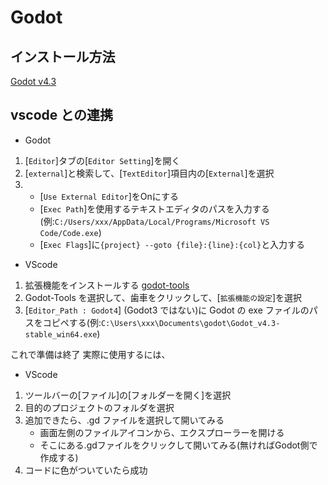 # Godot

## インストール方法

[Godot v4.3](https://godotengine.org/)

## vscode との連携

- Godot

1. [`Editor`]タブの[`Editor Setting`]を開く
2. [`external`]と検索して、[`TextEditor`]項目内の[`External`]を選択
3.  - [`Use External Editor`]をOnにする
	- [`Exec Path`]を使用するテキストエディタのパスを入力する(例:`C:/Users/xxx/AppData/Local/Programs/Microsoft VS Code/Code.exe`)
	- [`Exec Flags`]に`{project} --goto {file}:{line}:{col}`と入力する

- VScode

1. 拡張機能をインストールする
   [godot-tools](https://marketplace.visualstudio.com/items?itemName=geequlim.godot-tools)
2. Godot-Tools を選択して、歯車をクリックして、[`拡張機能の設定`]を選択
3. [`Editor_Path : Godot4`] (Godot3 ではない)に Godot の exe ファイルのパスをコピペする(例:`C:\Users\xxx\Documents\godot\Godot_v4.3-stable_win64.exe`)

これで準備は終了
実際に使用するには、

- VScode

1. ツールバーの[ファイル]の[フォルダーを開く]を選択
2. 目的のプロジェクトのフォルダを選択
3. 追加できたら、.gd ファイルを選択して開いてみる
   - 画面左側のファイルアイコンから、エクスプローラーを開ける
   - そこにある.gdファイルをクリックして開いてみる(無ければGodot側で作成する)
4. コードに色がついていたら成功
